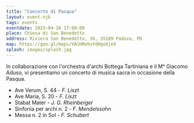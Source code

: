 ```yaml
---
title: "Concerto di Pasqua"
layout: event.njk
tags: events
eventdate: 2023-04-16 17:00:00
place: Chiesa di San Benedetto
address: Riviera San Benedetto, 36, 35189 Padova, PD
map: https://goo.gl/maps/VA1HRehvYdHgoXje9
splash: images/splash.jpg
---
```


In collaborazione con l'orchestra d'archi Bottega Tartiniana e il Mᵒ Giacomo Aduso,
vi presentiamo un concerto di musica sacra in occasione della Pasqua.

- Ave Verum, S. 44 - _F. Liszt_ 
- Ave Maria, S. 20 - _F. Liszt_ 
- Stabat Mater - _J. G. Rheinberger_ 
- Sinfonia per archi n. 2 - _F. Mendelssohn_ 
- Messa n. 2 in Sol - _F. Schubert_ 

